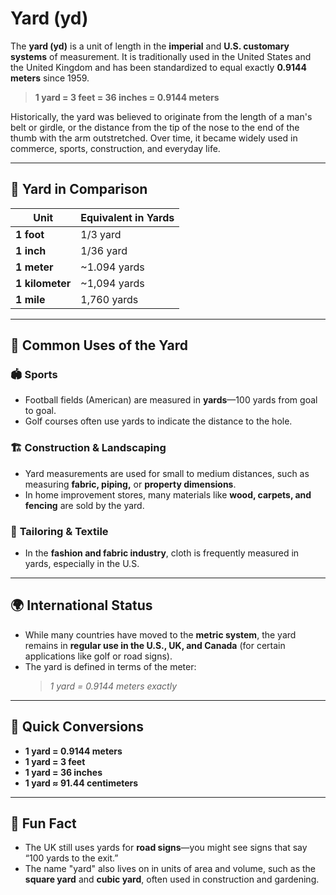 # Yard (yd)

The **yard (yd)** is a unit of length in the **imperial** and **U.S. customary systems** of measurement. It is traditionally used in the United States and the United Kingdom and has been standardized to equal exactly **0.9144 meters** since 1959.

> **1 yard = 3 feet = 36 inches = 0.9144 meters**

Historically, the yard was believed to originate from the length of a man's belt or girdle, or the distance from the tip of the nose to the end of the thumb with the arm outstretched. Over time, it became widely used in commerce, sports, construction, and everyday life.

---

## 📏 Yard in Comparison

| Unit             | Equivalent in Yards |
|------------------|---------------------|
| **1 foot**        | 1/3 yard            |
| **1 inch**        | 1/36 yard           |
| **1 meter**       | ~1.094 yards        |
| **1 kilometer**   | ~1,094 yards        |
| **1 mile**        | 1,760 yards         |

---

## 🧱 Common Uses of the Yard

### 🏟️ **Sports**
- Football fields (American) are measured in **yards**—100 yards from goal to goal.
- Golf courses often use yards to indicate the distance to the hole.

### 🏗️ **Construction & Landscaping**
- Yard measurements are used for small to medium distances, such as measuring **fabric, piping,** or **property dimensions**.
- In home improvement stores, many materials like **wood, carpets, and fencing** are sold by the yard.

### 📐 **Tailoring & Textile**
- In the **fashion and fabric industry**, cloth is frequently measured in yards, especially in the U.S.

---

## 🌍 International Status

- While many countries have moved to the **metric system**, the yard remains in **regular use in the U.S., UK, and Canada** (for certain applications like golf or road signs).
- The yard is defined in terms of the meter:
  > _1 yard = 0.9144 meters exactly_

---

## 🔄 Quick Conversions

- **1 yard = 0.9144 meters**
- **1 yard = 3 feet**
- **1 yard = 36 inches**
- **1 yard ≈ 91.44 centimeters**

---

## 🌟 Fun Fact

- The UK still uses yards for **road signs**—you might see signs that say “100 yards to the exit.”
- The name "yard" also lives on in units of area and volume, such as the **square yard** and **cubic yard**, often used in construction and gardening.
